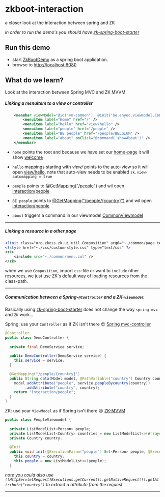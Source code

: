 # zkboot-interaction
a closer look at the interaction between spring and ZK

_in order to run the demo's you should have [zk-spring-boot-starter](https://github.com/dirkdeyne/zk-spring-boot-starter/tree/master/zk-spring-boot-starter)_

## Run this demo
* start [ZkBootDemo](https://github.com/dirkdeyne/zk-spring-boot-starter/blob/master/zk-spring-boot-demos/zkboot-interaction/src/main/java/be/enyed/zkboot/ZkBootDemo.java) as a spring boot application.
* browse to [http://localhost:8080](http://localhost:8080)

## What do we learn?
Look at the interaction between Spring MVC and ZK MVVM

##### Linking a menuitem to a view or controller

```xml
	<menubar viewModel="@id('vm-common')  @init('be.enyed.viewmodel.CommonViewmodel')">
		<menuitem label="home" href="/" />
		<menuitem label="hello" href="view/hello" />
		<menuitem label="people" href="/people" />
		<menuitem label="BE people" href="/people/BELGIUM" />
		<menuitem label="about" onClick="@command('showAbout')" />
	</menubar>
```
 
- `home` points the root and because we have set our [home-page]() it will show [welcome](https://github.com/dirkdeyne/zk-spring-boot-starter/blob/master/zk-spring-boot-demos/zkboot-interaction/src/main/resources/web/welcome.zul)

- `hello` mappings starting with _view/_ points to the auto-view so it will open [view/hello](https://github.com/dirkdeyne/zk-spring-boot-starter/blob/master/zk-spring-boot-demos/zkboot-interaction/src/main/resources/web/hello.zul), note that auto-view needs to be enabled `zk.view-automapping = true` 

- `people` points to [@GetMapping("/people")](https://github.com/dirkdeyne/zk-spring-boot-starter/blob/master/zk-spring-boot-demos/zkboot-interaction/src/main/java/be/enyed/zkboot/controller/DemoController.java) and wil open [interaction/people](https://github.com/dirkdeyne/zk-spring-boot-starter/blob/master/zk-spring-boot-demos/zkboot-interaction/src/main/resources/web/interaction/people.zul)

- `BE people` points to [@GetMapping("/people/{country}")](https://github.com/dirkdeyne/zk-spring-boot-starter/blob/master/zk-spring-boot-demos/zkboot-interaction/src/main/java/be/enyed/zkboot/controller/DemoController.java) and wil open [interaction/people](https://github.com/dirkdeyne/zk-spring-boot-starter/blob/master/zk-spring-boot-demos/zkboot-interaction/src/main/resources/web/interaction/people.zul)

- `about` triggers a command in our viewmodel [CommonViewmodel](https://github.com/dirkdeyne/zk-spring-boot-starter/blob/master/zk-spring-boot-demos/zkboot-interaction/src/main/java/be/enyed/zkboot/viewmodel/CommonViewmodel.java)

----

##### Linking a resource in a other page

```xml
<?init class="org.zkoss.zk.ui.util.Composition" arg0="~./common/page_template.zul"?>
<?style href="~./css/custom-style.css" type="text/css" ?>
<zk>
	<include src="~./common/menu.zul" />
</zk>	
```
when we use `Composition`, import `css`-file or want to `include` other resources, we just use ZK's default way of loading resources from the class-path.

----

##### Communication between a Spring-`@Controller` and a ZK-`viewmodel`

Basically using [zk-spring-boot-starter](https://github.com/dirkdeyne/zk-spring-boot-starter/tree/master/zk-spring-boot-starter) does not change the way `spring-mvc` and `ZK` work...

Spring: use your `Controller` as if  ZK isn't there :wink: [Spring mvc-controller](https://docs.spring.io/spring/docs/current/spring-framework-reference/web.html#mvc-controller)

```java
@Controller
public class DemoController {
  
  private final DemoService service;
  
  public DemoController(DemoService service) {
    this.service = service;
  }

  @GetMapping("/people/{country}")
  public String data(Model model, @PathVariable("country") Country country) {
    model.addAttribute("people", service.peopleBycountry(country))
         .addAttribute("country", country);
    return "interaction/people";
  }
}  

```

ZK: use your `ViewModel` as if Spring isn't there :wink: [ZK-MVVM](http://books.zkoss.org/zk-mvvm-book/8.0/syntax/executionparam.html)

```java
public class PeopleViewmodel {
  
  private ListModelList<Person> people;
  private ListModelList<Country> countries = new ListModelList<>(Arrays.asList(Country.values()));
  private Country country;
  
  @Init
  public void init(@ExecutionParam("people") Set<Person> people, @ExecutionParam("country") Country country) {
    this.country = country;
    this.people = new ListModelList<>(people);
  }

```

_note you could also use `((HttpServletRequest)Executions.getCurrent().getNativeRequest()).getAttribute("country")` to extract a attribute from the request_


----